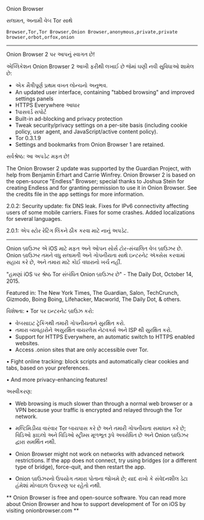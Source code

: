 Onion Browser

સલામત, અનામી વેબ Tor સાથે

`Browser,Tor,Tor Browser,Onion Browser,anonymous,private,private browser,orbot,orfox,onion`

---

Onion Browser 2 પર આપનું સ્વાગત છે!

એપ્લિકેશન Onion Browser 2 આખી ફરીથી લખાઈ છે જેમાં ઘણી નવી સુવિધાઓ શામેલ છે:

* એક મૈત્રીપૂર્ણ પ્રથમ વખત લોન્ચનો અનુભવ.
* An updated user interface, containing "tabbed browsing" and improved settings panels
* HTTPS Everywhere આધાર
* 1પાસવર્ડ  સપોર્ટ 
* Built-in ad-blocking and privacy protection
* Tweak security/privacy settings on a per-site basis (including cookie policy, user agent, and JavaScript/active content policy).
* Tor 0.3.1.9
* Settings and bookmarks from Onion Browser 1 are retained.

સર્વશ્રેષ્ઠ: આ અપડેટ મફત છે!

The Onion Browser 2 update was supported by the Guardian Project, with help from Benjamin Erhart and Carrie Winfrey. Onion Browser 2 is based on the open-source "Endless" Browser; special thanks to Joshua Stein for creating Endless and for granting permission to use it in Onion Browser. See the credits file in the app settings for more information.

2.0.2: Security update: fix DNS leak. Fixes for IPv6 connectivity affecting users of some mobile carriers. Fixes for some crashes. Added localizations for several languages.

2.0.1: એપ સ્ટોર રેટિંગ લિંકને ઠીક કરવા માટે નાનું અપડેટ.

---

Onion બ્રાઉઝર એ iOS માટે મફત અને ઓપન સોર્સ ટોર-સંચાલિત વેબ બ્રાઉઝર છે. Onion બ્રાઉઝર તમને વધુ સલામતી અને ગોપનીયતા સાથે ઇન્ટરનેટ ઍક્સેસ કરવામાં સહાય કરે છે, અને તમારા માટે કોઈ વધારાનો ખર્ચ નહીં.

"હમણાં iOS પર શ્રેષ્ઠ Tor સંબંધિત Onion બ્રાઉઝર છે" - The Daily Dot, October 14, 2015.

Featured in: The New York Times, The Guardian, Salon, TechCrunch, Gizmodo, Boing Boing, Lifehacker, Macworld, The Daily Dot, & others.

વિશેષતા:
• Tor પર ઇન્ટરનેટ બ્રાઉઝ કરો:
- વેબસાઇટ ટ્રેકિંગથી તમારી ગોપનીયતાને સુરક્ષિત કરો.
- તમારા વ્યવહારોને અસુરક્ષિત વાયરલેસ નેટવર્ક્સ અને ISP થી સુરક્ષિત કરો.
- Support for HTTPS Everywhere, an automatic switch to HTTPS enabled websites.
- Access .onion sites that are only accessible over Tor.

• Fight online tracking: block scripts and automatically clear cookies and tabs, based on your preferences.

• And more privacy-enhancing features!

અસ્વીકરણ:
- Web browsing is much slower than through a normal web browser or a VPN because your traffic is encrypted and relayed through the Tor network.

- મલ્ટિમિડીયા વારંવાર Tor બાયપાસ કરે છે અને તમારી ગોપનીયતા સમાધાન કરે છે; વિડિઓ ફાઇલો અને વિડિઓ સ્ટ્રીમ્સ મૂળભૂત રૂપે અવરોધિત છે અને Onion બ્રાઉઝર દ્વારા સમર્થિત નથી.

- Onion Browser might not work on networks with advanced network restrictions. If the app does not connect, try using bridges (or a different type of bridge), force-quit, and then restart the app.

- Onion બ્રાઉઝરનો ઉપયોગ તમારા પોતાના જોખમે છે; યાદ રાખો કે સંવેદનશીલ ડેટા હંમેશાં મોબાઇલ ઉપકરણ પર રહેતો નથી.

** Onion Browser is free and open-source software. You can read more about Onion Browser and how to support development of Tor on iOS by visiting onionbrowser.com **

